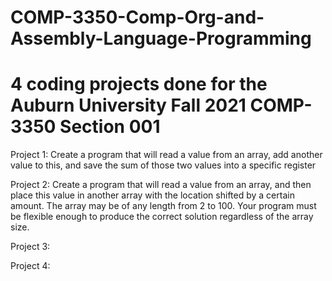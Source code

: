 # COMP-3350-Comp-Org-and-Assembly-Language-Programming

# 4 coding projects done for the Auburn University Fall 2021 COMP-3350 Section 001

Project 1: Create a program that will read a value from an array, add another value to this, and save the sum of those two values into a specific register

Project 2: Create a program that will read a value from an array, and then place this value in another array with the location shifted by a certain amount. 
The array may be of any length from 2 to 100. Your program must be flexible enough to produce the correct solution regardless of the array size. 

Project 3:

Project 4:
